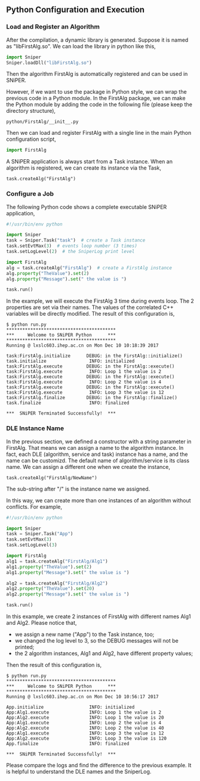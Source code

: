 ## Python Configuration and Execution

### Load and Register an Algorithm

After the compilation, a dynamic library is generated. Suppose it is named as "libFirstAlg.so". We can load the library in python like this,

```python
import Sniper
Sniper.loadDll("libFirstAlg.so")
```

Then the algorithm FirstAlg is automatically registered and can be used in SNiPER.

However, if we want to use the package in Python style, we can wrap the previous code in a Python module. In the FirstAlg package, we can make the Python module by adding the code in the following file (please keep the directory structure),

```
python/FirstAlg/__init__.py
```

Then we can load and register FirstAlg with a single line in the main Python configuration script,

```python
import FirstAlg
```

A SNiPER application is always start from a Task instance. When an algorithm is registered, we can create its instance via the Task,

```task.createAlg("FirstAlg")```

### Configure a Job

The following Python code shows a complete executable SNiPER application,

```python
#!/usr/bin/env python

import Sniper
task = Sniper.Task("task")  # create a Task instance
task.setEvtMax(3)  # events loop number (3 times)
task.setLogLevel(2)  # the SniperLog print level

import FirstAlg
alg = task.createAlg("FirstAlg")  # create a FirstAlg instance
alg.property("TheValue").set(2)
alg.property("Message").set(" the value is ")

task.run()
```

In the example, we will execute the FirstAlg 3 time during events loop. The 2 properties are set via their names. The values of the correlated C++ variables will be directly modified. The result of this configuration is,

```
$ python run.py
*****************************************
***     Welcome to SNiPER Python      ***
*****************************************
Running @ lxslc603.ihep.ac.cn on Mon Dec 10 10:18:39 2017

task:FirstAlg.initialize      DEBUG: in the FirstAlg::initialize()
task.initialize                INFO: initialized
task:FirstAlg.execute         DEBUG: in the FirstAlg::execute()
task:FirstAlg.execute          INFO: Loop 1 the value is 2
task:FirstAlg.execute         DEBUG: in the FirstAlg::execute()
task:FirstAlg.execute          INFO: Loop 2 the value is 4
task:FirstAlg.execute         DEBUG: in the FirstAlg::execute()
task:FirstAlg.execute          INFO: Loop 3 the value is 12
task:FirstAlg.finalize        DEBUG: in the FirstAlg::finalize()
task.finalize                  INFO: finalized

***  SNiPER Terminated Successfully!  ***
```

### DLE Instance Name

In the previous section, we defined a constructor with a string parameter in FirstAlg. That means we can assign a name to the algorithm instance. In fact, each DLE (algorithm, service and task) instance has a name, and the name can be customizd. The default name of algorithm/service is its class name. We can assign a different one when we create the instance,

```task.createAlg("FirstAlg/NewName")```

The sub-string after "/" is the instance name we assigned.

In this way, we can create more than one instances of an algorithm without conflicts. For example,

```python
#!/usr/bin/env python

import Sniper
task = Sniper.Task("App")
task.setEvtMax(3)
task.setLogLevel(3)

import FirstAlg
alg1 = task.createAlg("FirstAlg/Alg1")
alg1.property("TheValue").set(2)
alg1.property("Message").set(" the value is ")

alg2 = task.createAlg("FirstAlg/Alg2")
alg2.property("TheValue").set(20)
alg2.property("Message").set(" the value is ")

task.run()
```

In this example, we create 2 instances of FirstAlg with different names Alg1 and Alg2. Please notice that,

- we assign a new name ("App") to the Task instance, too;
- we changed the log level to 3, so the DEBUG messages will not be printed;
- the 2 algorithm instances, Alg1 and Alg2, have different property values;

Then the result of this configuration is,

```
$ python run.py
*****************************************
***     Welcome to SNiPER Python      ***
*****************************************
Running @ lxslc603.ihep.ac.cn on Mon Dec 10 10:56:17 2017

App.initialize                 INFO: initialized
App:Alg1.execute               INFO: Loop 1 the value is 2
App:Alg2.execute               INFO: Loop 1 the value is 20
App:Alg1.execute               INFO: Loop 2 the value is 4
App:Alg2.execute               INFO: Loop 2 the value is 40
App:Alg1.execute               INFO: Loop 3 the value is 12
App:Alg2.execute               INFO: Loop 3 the value is 120
App.finalize                   INFO: finalized

***  SNiPER Terminated Successfully!  ***
```

Please compare the logs and find the difference to the previous example. It is helpful to understand the DLE names and the SniperLog.

